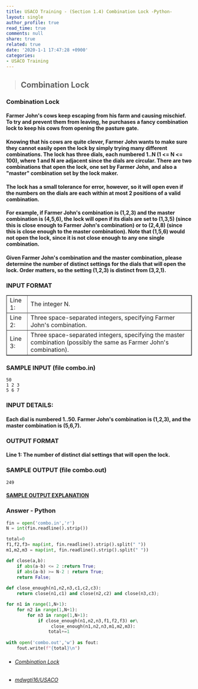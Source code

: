 ```yaml
---
title: USACO Training - (Section 1.4) Combination Lock -Python-
layout: single
author_profile: true
read_time: true
comments: null
share: true
related: true
date: '2020-1-1 17:47:28 +0900'
categories:
- USACO Training
---
```


> ## Combination Lock

### Combination Lock
#### Farmer John's cows keep escaping from his farm and causing mischief. To try and prevent them from leaving, he purchases a fancy combination lock to keep his cows from opening the pasture gate.

#### Knowing that his cows are quite clever, Farmer John wants to make sure they cannot easily open the lock by simply trying many different combinations. The lock has three dials, each numbered 1..N (1 <= N <= 100), where 1 and N are adjacent since the dials are circular. There are two combinations that open the lock, one set by Farmer John, and also a "master" combination set by the lock maker.

#### The lock has a small tolerance for error, however, so it will open even if the numbers on the dials are each within at most 2 positions of a valid combination.

#### For example, if Farmer John's combination is (1,2,3) and the master combination is (4,5,6), the lock will open if its dials are set to (1,3,5) (since this is close enough to Farmer John's combination) or to (2,4,8) (since this is close enough to the master combination). Note that (1,5,6) would not open the lock, since it is not close enough to any one single combination.

#### Given Farmer John's combination and the master combination, please determine the number of distinct settings for the dials that will open the lock. Order matters, so the setting (1,2,3) is distinct from (3,2,1).

### INPUT FORMAT

<table border="1">

<tbody><tr><td>Line 1:</td><td>The integer N.</td></tr><tr>

</tr><tr><td>Line 2:</td><td> Three space-separated integers, specifying
	Farmer John's combination.</td></tr>

<tr><td>Line 3:</td><td> Three space-separated integers, specifying the master
        combination (possibly the same as Farmer John's combination).</td></tr>
</tbody></table>

### SAMPLE INPUT (file combo.in)
	50
	1 2 3
	5 6 7
	
### INPUT DETAILS:
#### Each dial is numbered 1..50. Farmer John's combination is (1,2,3), and the master combination is (5,6,7).

### OUTPUT FORMAT

#### Line 1:	The number of distinct dial settings that will open the lock.

### SAMPLE OUTPUT (file combo.out)
	249
	
#### [SAMPLE OUTPUT EXPLANATION](https://train.usaco.org/usacoprob2?a=miQqOSmwjhm&S=combo)
		
### Answer - Python
```python
fin = open('combo.in','r')
N = int(fin.readline().strip())

total=0
f1,f2,f3= map(int, fin.readline().strip().split(" "))
m1,m2,m3 = map(int, fin.readline().strip().split(" "))

def close(a,b):
    if abs(a-b) <= 2 :return True;
    if abs(a-b) >= N-2 : return True;
    return False;
    
def close_enough(n1,n2,n3,c1,c2,c3):
    return close(n1,c1) and close(n2,c2) and close(n3,c3);

for n1 in range(1,N+1):
    for n2 in range(1,N+1):
        for n3 in range(1,N+1):
            if close_enough(n1,n2,n3,f1,f2,f3) or\
                 close_enough(n1,n2,n3,m1,m2,m3):
                total+=1
           
with open('combo.out','w') as fout:
    fout.write(f"{total}\n")
```

* ###### [Combination Lock]
* ###### [mdwgti16/USACO]

[Combination Lock]: https://train.usaco.org/usacoprob2?a=miQqOSmwjhm&S=combo
[mdwgti16/USACO]: https://github.com/mdwgti16/USACO/tree/master/USACO/Chapter%201/Section%201.4